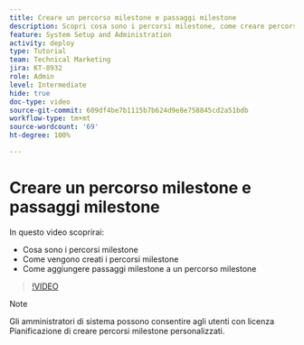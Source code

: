 ```yaml
---
title: Creare un percorso milestone e passaggi milestone
description: Scopri cosa sono i percorsi milestone, come creare percorsi milestone e come aggiungere passaggi milestone.
feature: System Setup and Administration
activity: deploy
type: Tutorial
team: Technical Marketing
jira: KT-8932
role: Admin
level: Intermediate
hide: true
doc-type: video
source-git-commit: 609df4be7b1115b7b624d9e8e758845cd2a51bdb
workflow-type: tm+mt
source-wordcount: '69'
ht-degree: 100%

---
```


# Creare un percorso milestone e passaggi milestone

In questo video scoprirai:

* Cosa sono i percorsi milestone
* Come vengono creati i percorsi milestone
* Come aggiungere passaggi milestone a un percorso milestone

>[!VIDEO](https://video.tv.adobe.com/v/335204/?quality=12&learn=on)

>[!NOTE]
>
>Gli amministratori di sistema possono consentire agli utenti con licenza Pianificazione di creare percorsi milestone personalizzati.
